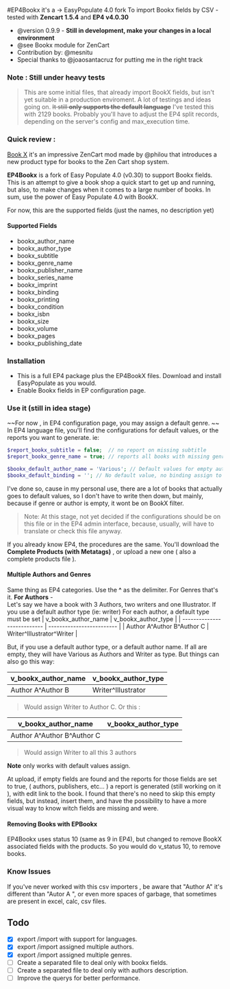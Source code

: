 
#EP4Bookx it's a -> EasyPopulate 4.0 fork 
To import Bookx fields by CSV - tested with **Zencart 1.5.4** and **EP4 v4.0.30**

 * @version  0.9.9 - **Still in development, make your changes in a local environment**
 * @see Bookx module for ZenCart
 * Contribution by: @mesnitu
 * Special thanks to @joaosantacruz for putting me in the right track

### Note : Still under heavy tests 
>This are some initial files, that already import BookX fields, but isn't yet suitable in a production enviroment. A lot of testings and ideas going on.
~~It still **only supports the default language**~~
I've tested this with 2129 books. Probably you'll have to adjust the EP4 split records, depending on the server's config and max_execution time. 

### Quick review : 
[Book X](https://sourceforge.net/p/zencartbookx) it's an impressive ZenCart mod made by @philou that introduces a new product type for books to the Zen Cart shop system. 

**EP4Bookx** is a fork of Easy Populate 4.0 (v0.30) to support Bookx fields.
This is an attempt to give a book shop a quick start to get up and running, but also, to make changes when it comes to a large number of books. 
In sum, use the power of Easy Populate 4.0 with BookX. 

For now, this are the supported fields (just the names, no description yet)
#### Supported Fields
* bookx_author_name 
* bookx_author_type
* bookx_subtitle    
* bookx_genre_name
* bookx_publisher_name     
* bookx_series_name       
* bookx_imprint
* bookx_binding
* bookx_printing
* bookx_condition
* bookx_isbn
* bookx_size
* bookx_volume
* bookx_pages
* bookx_publishing_date     

### Installation

* This is a full EP4 package plus the EP4BookX files. Download and install EasyPopulate as you would.
* Enable Bookx fields in EP configuration page.
  
### Use it (still in idea stage)

~~For now , in EP4 configuration page, you may assign a default genre. ~~
In EP4 language file, you'll find the configurations for default values, or the reports you want to generate. 
ie:
```php 
$report_bookx_subtitle = false;  // no report on missing subtitle
$report_bookx_genre_name = true; // reports all books with missing genres

$bookx_default_author_name = 'Various'; // Default values for empty author names
$bookx_default_binding = ''; // No default value, no binding assign to the book if empty 

```
I've done so, cause in my personal use, there are a lot of books that actually goes to default values, so I don't have to write then down, but mainly, because if genre or author is empty, it wont be on BookX filter. 

>Note: At this stage, not yet decided if the configurations should be on this file or in the EP4 admin interface, because, usually, will have to translate or check this file anyway.

If you already know EP4, the procedures are the same. You'll download the **Complete Products (with Metatags)** , or upload a new one ( also a complete products file ).

#### Multiple Authors and Genres 
Same thing as EP4 categories. Use the **^** as the delimiter. 
For Genres that's it. 
**For Authors** -   
Let's say we have a book with 3 Authors, two writers and one Illustrator.
If you use a default author type (ie: writer)
For each author, a default type must be set 
| v_bookx_author_name  | v_bookx_author_type |
| --------------------------- | ------------------------- |
| Author A^Author B^Author C  | Writer^Illustrator^Writer  |

But, if you use a default author type, or a default author name. If all are empty, they will have Various as Authors and Writer as type. But things can also go this way:

| v_bookx_author_name  | v_bookx_author_type |
| --------------------------- | ------------------------- |
| Author A^Author B           | Writer^Illustrator         |
>Would assign Writer to Author C. Or this :

| v_bookx_author_name  | v_bookx_author_type |
| --------------------------- | ------------------------- |
| Author A^Author B^Author C  |                           |
> Would assign Writer to all this 3 authors 

**Note** only works with default values assign. 

At upload, if empty fields are found and the reports for those fields are set to true, ( authors, publishers, etc... ) a report is generated (still working on it ), with edit link to the book.
I found that there's no need to skip this empty fields, but instead, insert them, and have the possibility to have a more visual way to know witch fields are missing and were.

#### Removing Books with EPBookx
EP4Bookx uses status 10 (same as 9 in EP4), but changed to remove BookX associated fields with the products.
So you would do v_status 10, to remove books.

### Know Issues 
If you've never worked with this csv importers , be aware that "Author A" it's different than "Autor A ", or even more spaces of garbage, that sometimes are present in excel, calc, csv files.

 ## Todo  
 - [X]  export /import with support for languages.
 - [X]  export /import assigned multiple authors.
 - [X]  export /import assigned multiple genres.
 - [ ]  Create a separated file to deal only with bookx fields.
 - [ ]  Create a separated file to deal only with authors description.
  -[ ]  Improve the querys for better performance. 
